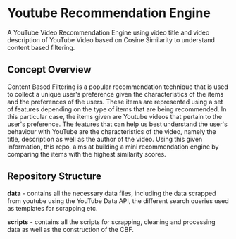 # Youtube Recommendation Engine 
A YouTube Video Recommendation Engine using video title and video description of YouTube Video based on Cosine Similarity to understand content based filtering. 

## Concept Overview  
Content Based Filtering is a popular recommendation technique that is used to collect a unique user's preference given the characteristics of the items and the preferences of the users. These items are represented using a set of features depending on the type of items that are being recommended. In this particular case, the items given are Youtube videos that pertain to the user's preference. The features that can help us best understand the user's behaviour with YouTube are the characteristics of the video, namely the title, description as well as the author of the video. Using this given information, this repo, aims at building a mini recommendation engine by comparing the items with the highest similarity scores. 

## Repository Structure 
**data** - contains all the necessary data files, including the data scrapped from youtube using the YouTube Data API, the different search queries used as templates for scrapping etc. 

**scripts** - contains all the scripts for scrapping, cleaning and processing data as well as the construction of the CBF. 



